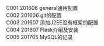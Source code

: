 C001    201606  general通用配置<br/>
C002    201606  git的配置<br/>
C003    201607  添加J2EE没有框架的配置<br/>
C004	201607	Flask介绍及安装<br/>
C005    201705  MySQL的记录
